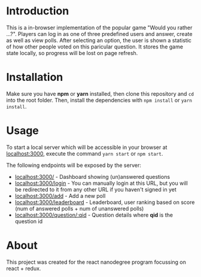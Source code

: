 # Introduction
This is a in-browser implementation of the popular game "Would you rather ...?".
Players can log in as one of three predefined users and answer, create as well as view polls.
After selecting an option, the user is shown a statistic of how other people voted on this paricular question.
It stores the game state locally, so progress will be lost on page refresh.

# Installation
Make sure you have **npm** or **yarn** installed, then clone this repository and `cd` into the root folder.
Then, install the dependencies with `npm install` or `yarn install`.

# Usage
To start a local server which will be accessible in your browser at [localhost:3000](localhost:3000), execute the command `yarn start` or `npm start`.

The following endpoints will be exposed by the server:
* [localhost:3000/](localhost:3000/) - Dashboard showing (un)answered questions
* [localhost:3000/login](localhost:3000/login) - You can manually login at this URL, but you will be redirected to it from any other URL if you haven't signed in yet
* [localhost:3000/add](localhost:3000/add) - Add a new poll
* [localhost:3000/leaderboard](localhost:3000/leaderboard) - Leaderboard, user ranking based on score (num of answered polls + num of unanswered polls)
* [localhost:3000/question/:qid](localhost:3000/question/:qid) - Question details where **qid** is the question id

# About
This project was created for the react nanodegree program focussing on react + redux.
